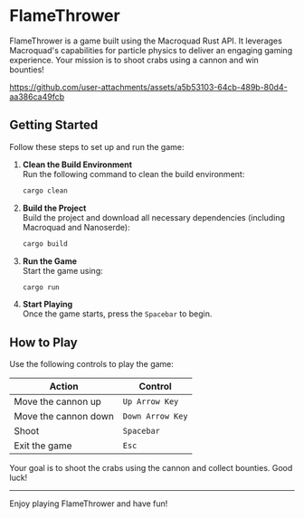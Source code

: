 # FlameThrower

FlameThrower is a game built using the Macroquad Rust API. It leverages Macroquad's capabilities for particle physics to deliver an engaging gaming experience. Your mission is to shoot crabs using a cannon and win bounties!

https://github.com/user-attachments/assets/a5b53103-64cb-489b-80d4-aa386ca49fcb




## Getting Started

Follow these steps to set up and run the game:

1. **Clean the Build Environment**  
    Run the following command to clean the build environment:  
    ```bash
    cargo clean
    ```

2. **Build the Project**  
    Build the project and download all necessary dependencies (including Macroquad and Nanoserde):  
    ```bash
    cargo build
    ```

3. **Run the Game**  
    Start the game using:  
    ```bash
    cargo run
    ```

4. **Start Playing**  
    Once the game starts, press the `Spacebar` to begin.

## How to Play

Use the following controls to play the game:

| **Action**            | **Control**               |
|------------------------|---------------------------|
| Move the cannon up     | `Up Arrow Key`           |
| Move the cannon down   | `Down Arrow Key`         |
| Shoot                 | `Spacebar`               |
| Exit the game          | `Esc`                    |

Your goal is to shoot the crabs using the cannon and collect bounties. Good luck!

---

Enjoy playing FlameThrower and have fun!

